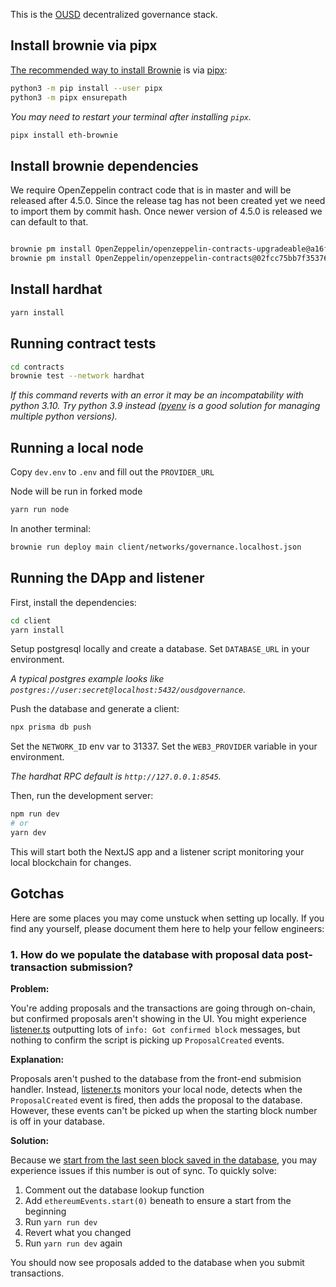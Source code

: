 This is the [OUSD](https://ousd.com) decentralized governance stack.

## Install brownie via pipx

[The recommended way to install Brownie](https://eth-brownie.readthedocs.io/en/stable/install.html) is via [pipx](https://github.com/pipxproject/pipx):

```bash
python3 -m pip install --user pipx
python3 -m pipx ensurepath
```

_You may need to restart your terminal after installing `pipx`._

```bash
pipx install eth-brownie
```

## Install brownie dependencies
We require OpenZeppelin contract code that is in master and will be released after 4.5.0. Since the release
tag has not been created yet we need to import them by commit hash. Once newer version of 4.5.0 is released
we can default to that.

```bash

brownie pm install OpenZeppelin/openzeppelin-contracts-upgradeable@a16f26a063cd018c4c986832c3df332a131f53b9
brownie pm install OpenZeppelin/openzeppelin-contracts@02fcc75bb7f35376c22def91b0fb9bc7a50b9458
```

## Install hardhat

```bash
yarn install
```

## Running contract tests

```bash
cd contracts
brownie test --network hardhat
```

_If this command reverts with an error it may be an incompatability with python 3.10. Try python 3.9 instead ([pyenv](https://github.com/pyenv/pyenv) is a good solution for managing multiple python versions)._

## Running a local node

Copy `dev.env` to `.env` and fill out the `PROVIDER_URL`

Node will be run in forked mode
```bash
yarn run node
```

In another terminal:

```bash
brownie run deploy main client/networks/governance.localhost.json
```

## Running the DApp and listener

First, install the dependencies:

```bash
cd client
yarn install
```

Setup postgresql locally and create a database. Set `DATABASE_URL` in your environment.

_A typical postgres example looks like `postgres://user:secret@localhost:5432/ousdgovernance`._

Push the database and generate a client:

```bash
npx prisma db push
```

Set the `NETWORK_ID` env var to 31337.
Set the `WEB3_PROVIDER` variable in your environment.

_The hardhat RPC default is `http://127.0.0.1:8545`._

Then, run the development server:

```bash
npm run dev
# or
yarn dev
```

This will start both the NextJS app and a listener script monitoring your local blockchain for changes.

## Gotchas

Here are some places you may come unstuck when setting up locally. If you find any yourself, please document them here to help your fellow engineers:

### 1. How do we populate the database with proposal data post- transaction submission?

**Problem:**

You're adding proposals and the transactions are going through on-chain, but confirmed proposals aren't showing in the UI. You might experience [listener.ts](/client/listener.ts) outputting lots of `info: Got confirmed block` messages, but nothing to confirm the script is picking up `ProposalCreated` events.

**Explanation:**

Proposals aren't pushed to the database from the front-end submision handler. Instead, [listener.ts](/client/listener.ts) monitors your local node, detects when the `ProposalCreated` event is fired, then adds the proposal to the database. However, these events can't be picked up when the starting block number is off in your database.

**Solution:**

Because we [start from the last seen block saved in the database](/client/listener.ts#L121), you may experience issues if this number is out of sync. To quickly solve:

1. Comment out the database lookup function
2. Add `ethereumEvents.start(0)` beneath to ensure a start from the beginning
3. Run `yarn run dev`
4. Revert what you changed
5. Run `yarn run dev` again

You should now see proposals added to the database when you submit transactions.